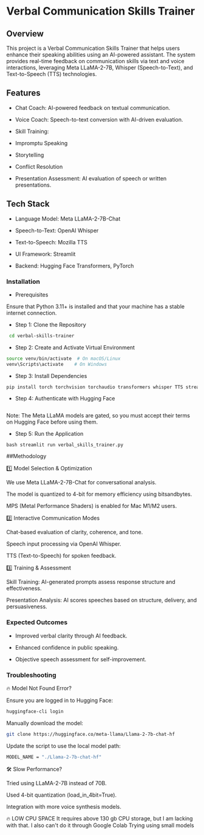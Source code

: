 # Verbal Communication Skills Trainer

## Overview

This project is a Verbal Communication Skills Trainer that helps users enhance their speaking abilities using an AI-powered assistant. The system provides real-time feedback on communication skills via text and voice interactions, leveraging Meta LLaMA-2-7B, Whisper (Speech-to-Text), and Text-to-Speech (TTS) technologies.

## Features

- Chat Coach: AI-powered feedback on textual communication.

- Voice Coach: Speech-to-text conversion with AI-driven evaluation.

- Skill Training:

- Impromptu Speaking

- Storytelling

- Conflict Resolution

- Presentation Assessment: AI evaluation of speech or written presentations.

## Tech Stack

- Language Model: Meta LLaMA-2-7B-Chat

- Speech-to-Text: OpenAI Whisper

- Text-to-Speech: Mozilla TTS

- UI Framework: Streamlit

- Backend: Hugging Face Transformers, PyTorch

### Installation

- Prerequisites

Ensure that Python 3.11+ is installed and that your machine has a stable internet connection.

- Step 1: Clone the Repository

```bash git clone https://github.com/your-repository/verbal-skills-trainer.git
 cd verbal-skills-trainer
```
- Step 2: Create and Activate Virtual Environment
```bash python3 -m venv venv
source venv/bin/activate  # On macOS/Linux
venv\Scripts\activate    # On Windows
```
- Step 3: Install Dependencies

```bash pip install --upgrade pip
pip install torch torchvision torchaudio transformers whisper TTS streamlit
```
- Step 4: Authenticate with Hugging Face

```bash huggingface-cli login
```
Note: The Meta LLaMA models are gated, so you must accept their terms on Hugging Face before using them.

- Step 5: Run the Application

```bash streamlit run verbal_skills_trainer.py ```

##Methodology

1️⃣ Model Selection & Optimization

We use Meta LLaMA-2-7B-Chat for conversational analysis.

The model is quantized to 4-bit for memory efficiency using bitsandbytes.

MPS (Metal Performance Shaders) is enabled for Mac M1/M2 users.

2️⃣ Interactive Communication Modes

Chat-based evaluation of clarity, coherence, and tone.

Speech input processing via OpenAI Whisper.

TTS (Text-to-Speech) for spoken feedback.

3️⃣ Training & Assessment

Skill Training: AI-generated prompts assess response structure and effectiveness.

Presentation Analysis: AI scores speeches based on structure, delivery, and persuasiveness.

### Expected Outcomes

- Improved verbal clarity through AI feedback.

- Enhanced confidence in public speaking.

- Objective speech assessment for self-improvement.

### Troubleshooting

🔥 Model Not Found Error?

Ensure you are logged in to Hugging Face:
```bash
huggingface-cli login
```
Manually download the model:

```bash git lfs install
git clone https://huggingface.co/meta-llama/Llama-2-7b-chat-hf
```
Update the script to use the local model path:
```bash
MODEL_NAME = "./Llama-2-7b-chat-hf"
```
🛠 Slow Performance?

Tried using LLaMA-2-7B instead of 70B.

Used 4-bit quantization (load_in_4bit=True).

Integration with more voice synthesis models.

🔥 LOW CPU SPACE
It requires above 130 gb CPU storage, but I am lacking with that.
I also can't do it through Google Colab
Trying using small models

